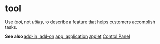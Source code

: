 # tool

Use *tool,* not *utility,* to describe a feature that helps customers accomplish tasks.

**See also** [
add-in, add-on](/style-guide/a-z-word-list-term-collections/a/add-in-add-on)
[app](/style-guide/a-z-word-list-term-collections/a/app-application)[, application](/style-guide/a-z-word-list-term-collections/a/app-application)
[applet](/style-guide/a-z-word-list-term-collections/a/applet)
[Control Panel](/style-guide/a-z-word-list-term-collections/c/control-panel)
